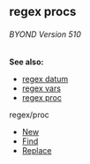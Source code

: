 ## regex procs 
###### BYOND Version 510
**See also:**
+   [regex datum](/ref/regex.md) 
+   [regex vars](/ref/regex/var.md) 
+   [regex proc](/ref/proc/regex.md) 
<!-- -->
regex/proc
+   [New](/ref/proc/regex.md) 
+   [Find](/ref/regex/proc/Find.md) 
+   [Replace](/ref/regex/proc/Replace.md) 